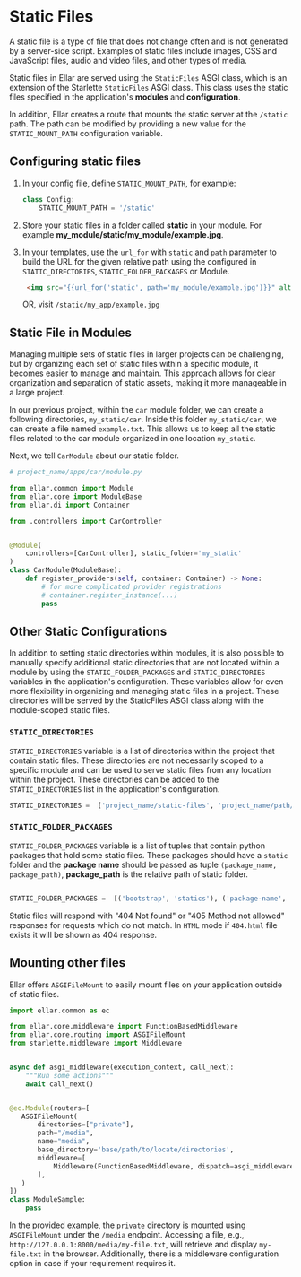 # **Static Files**
A static file is a type of file that does not change often and is not generated by a server-side script. Examples of static files include images, CSS and JavaScript files, audio and video files, and other types of media.

Static files in Ellar are served using the `StaticFiles` ASGI class, which is an extension of the Starlette `StaticFiles` ASGI class. 
This class uses the static files specified in the application's **modules** and **configuration**.

In addition, Ellar creates a route that mounts the static server at the `/static` path. 
The path can be modified by providing a new value for the `STATIC_MOUNT_PATH` configuration variable.

## **Configuring static files**

1. In your config file, define `STATIC_MOUNT_PATH`, for example:
    ```python
    class Config:
        STATIC_MOUNT_PATH = '/static'
    ```

2. Store your static files in a folder called **static** in your module. For example **my_module/static/my_module/example.jpg**.
3. In your templates, use the `url_for` with `static` and `path` parameter to build the URL for the given relative path using the configured in `STATIC_DIRECTORIES`, `STATIC_FOLDER_PACKAGES` or Module.
   ```html
    <img src="{{url_for('static', path='my_module/example.jpg')}}" alt="My image">
   ```
   OR, visit `/static/my_app/example.jpg`


## **Static File in Modules**

Managing multiple sets of static files in larger projects can be challenging, 
but by organizing each set of static files within a specific module, 
it becomes easier to manage and maintain. 
This approach allows for clear organization and separation of static assets, 
making it more manageable in a large project.

In our previous project, within the `car` module folder, we can create a following directories, `my_static/car`. 
Inside this folder `my_static/car`, we can create a file named `example.txt`. 
This allows us to keep all the static files related to the car module organized in one location `my_static`.

Next, we tell `CarModule` about our static folder.

```python
# project_name/apps/car/module.py

from ellar.common import Module
from ellar.core import ModuleBase
from ellar.di import Container

from .controllers import CarController


@Module(
    controllers=[CarController], static_folder='my_static'
)
class CarModule(ModuleBase):
    def register_providers(self, container: Container) -> None:
        # for more complicated provider registrations
        # container.register_instance(...)
        pass
```

## **Other Static Configurations**
In addition to setting static directories within modules, 
it is also possible to manually specify additional static directories that are not located within a module by using the 
`STATIC_FOLDER_PACKAGES` and `STATIC_DIRECTORIES` variables in the application's configuration. 
These variables allow for even more flexibility in organizing and managing static files in a project. 
These directories will be served by the StaticFiles ASGI class along with the module-scoped static files.

### **`STATIC_DIRECTORIES`**
`STATIC_DIRECTORIES` variable is a list of directories within the project that contain static files. 
These directories are not necessarily scoped to a specific module and can be used to serve static files from any location within the project. 
These directories can be added to the `STATIC_DIRECTORIES` list in the application's configuration.

```python
STATIC_DIRECTORIES =  ['project_name/static-files', 'project_name/path/to/static/files']
```

### **`STATIC_FOLDER_PACKAGES`**
`STATIC_FOLDER_PACKAGES` variable is a list of tuples that contain python packages that hold some static files. 
These packages should have a `static` folder and the **package name** should be passed as tuple `(package_name, package_path)`, 
**package_path** is the relative path of static folder.

```python

STATIC_FOLDER_PACKAGES =  [('bootstrap', 'statics'), ('package-name', 'path/to/static/directory')]
```

Static files will respond with "404 Not found" or "405 Method not allowed" responses for requests which do not match. 
In `HTML` mode if `404.html` file exists it will be shown as 404 response.

## **Mounting other files**
Ellar offers `ASGIFileMount` to easily mount files on your application outside of static files.

```python
import ellar.common as ec

from ellar.core.middleware import FunctionBasedMiddleware
from ellar.core.routing import ASGIFileMount
from starlette.middleware import Middleware


async def asgi_middleware(execution_context, call_next):
    """Run some actions"""
    await call_next()


@ec.Module(routers=[
   ASGIFileMount(
       directories=["private"],
       path="/media",
       name="media",
       base_directory='base/path/to/locate/directories',
       middleware=[
           Middleware(FunctionBasedMiddleware, dispatch=asgi_middleware)
       ],
   )
])
class ModuleSample:
    pass
```

In the provided example, the `private` directory is mounted using `ASGIFileMount` under the `/media` endpoint. Accessing a file,
e.g., `http://127.0.0.1:8000/media/my-file.txt`, will retrieve and display `my-file.txt` in the browser. 
Additionally, there is a middleware configuration option in case if your requirement requires it.
